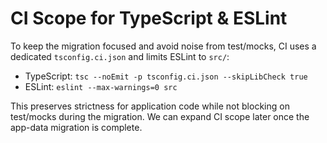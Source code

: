 # CI Scope for TypeScript & ESLint

To keep the migration focused and avoid noise from test/mocks, CI uses a dedicated `tsconfig.ci.json`
and limits ESLint to `src/`:
- TypeScript: `tsc --noEmit -p tsconfig.ci.json --skipLibCheck true`
- ESLint: `eslint --max-warnings=0 src`

This preserves strictness for application code while not blocking on test/mocks during the migration.
We can expand CI scope later once the app-data migration is complete.
